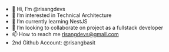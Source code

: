 - 👋 Hi, I’m @risangdevs
- 👀 I’m interested in Technical Architecture
- 🌱 I’m currently learning NestJS
- 💞️ I’m looking to collaborate on project as a fullstack developer
- 📫 How to reach me risangdevs@gmail.com
- 2nd Github Account: @risangbasit


